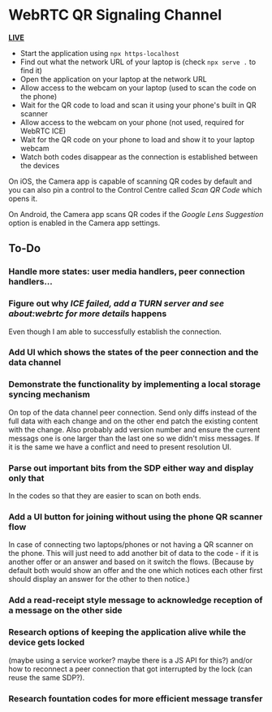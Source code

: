 # WebRTC QR Signaling Channel

[**LIVE**](https://tomashubelbauer.github.io/webrtc-qr-signaling-channel)

- Start the application using `npx https-localhost`
- Find out what the network URL of your laptop is (check `npx serve .` to find it)
- Open the application on your laptop at the network URL
- Allow access to the webcam on your laptop (used to scan the code on the phone)
- Wait for the QR code to load and scan it using your phone's built in QR scanner
- Allow access to the webcam on your phone (not used, required for WebRTC ICE)
- Wait for the QR code on your phone to load and show it to your laptop webcam
- Watch both codes disappear as the connection is established between the devices

On iOS, the Camera app is capable of scanning QR codes by default and you can
also pin a control to the Control Centre called *Scan QR Code* which opens it.

On Android, the Camera app scans QR codes if the *Google Lens Suggestion* option
is enabled in the Camera app settings.

## To-Do

### Handle more states: user media handlers, peer connection handlers…

### Figure out why *ICE failed, add a TURN server and see about:webrtc for more details* happens

Even though I am able to successfully establish the connection.

### Add UI which shows the states of the peer connection and the data channel

### Demonstrate the functionality by implementing a local storage syncing mechanism

On top of the data channel peer connection. Send only diffs instead of the full
data with each change and on the other end patch the existing content with the
change. Also probably add version number and ensure the current messags one is
one larger than the last one so we didn't miss messages. If it is the same we
have a conflict and need to present resolution UI.

### Parse out important bits from the SDP either way and display only that

In the codes so that they are easier to scan on both ends.

### Add a UI button for joining without using the phone QR scanner flow

In case of connecting two laptops/phones or not having a QR scanner on the phone. This will
just need to add another bit of data to the code - if it is another offer or an
answer and based on it switch the flows. (Because by default both would show an
offer and the one which notices each other first should display an answer for
the other to then notice.)

### Add a read-receipt style message to acknowledge reception of a message on the other side

### Research options of keeping the application alive while the device gets locked

(maybe using a service worker? maybe there is a JS API for this?) and/or how to
reconnect a peer connection that got interrupted by the lock (can reuse the same
SDP?).

### Research fountation codes for more efficient message transfer

